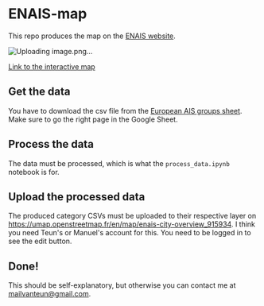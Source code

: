 # ENAIS-map
This repo produces the map on the [ENAIS website](https://enais.co/).

![Uploading image.png…]()

[Link to the interactive map](https://umap.openstreetmap.fr/en/map/enais-city-overview_915934)

## Get the data
You have to download the csv file from the [European AIS groups sheet](https://docs.google.com/spreadsheets/d/1nNLhqt2C2_BQgeez8H_-Oa-lwaHFA6sudBMy-TqXcjA/edit). Make sure to go the right page in the Google Sheet. 

## Process the data
The data must be processed, which is what the `process_data.ipynb` notebook is for. 

## Upload the processed data 
The produced category CSVs must be uploaded to their respective layer on https://umap.openstreetmap.fr/en/map/enais-city-overview_915934. I think you need Teun's or Manuel's account for this. You need to be logged in to see the edit button. 

## Done! 
This should be self-explanatory, but otherwise you can contact me at mailvanteun@gmail.com. 

